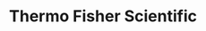---
title: "Thermo Fisher Scientific"
url: /eugene/thermo-fisher-scientific/
shop: medical supply
---